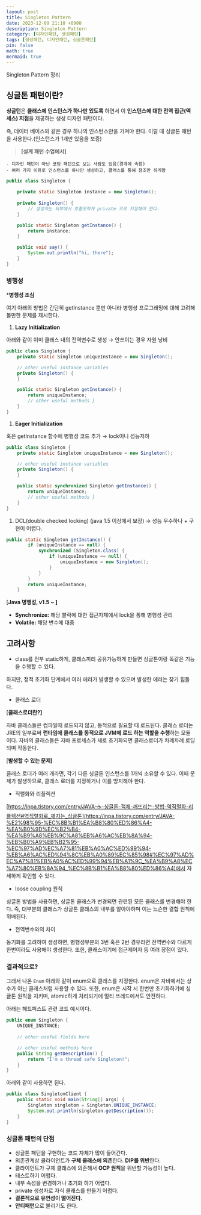 ```yaml
---
layout: post
title: Singleton Pattern
date: 2023-12-09 21:10 +0900 
description: Singleton Pattern
category: [디자인패턴, 생성패턴] 
tags: [생성패턴, 디자인패턴, 싱글톤패턴] 
pin: false
math: true
mermaid: true
---
```

Singleton Pattern 정리
<!--more-->


## 싱글톤 패턴이란?


**싱글턴**은 **클래스에 인스턴스가 하나만 있도록** 하면서 이 **인스턴스에 대한 전역 접근(액세스) 지점**을 제공하는 생성 디자인 패턴이다.


즉, 데이터 베이스와 같은 경우 하나의 인스턴스만을 가져야 한다. 이럴 때 싱글톤 패턴을 사용한다.(인스턴스가 1개만 있음을 보증)


> **[설계 패턴 수업에서]**

	- 디자인 패턴이 아닌 코딩 패턴으로 보는 사람도 있음(경계에 속함)
	- 여러 가지 이유로 인스턴스를 하나만 생성하고, 클래스를 통해 참조만 하게함

```java
public class Singleton {

    private static Singleton instance = new Singleton();
    
    private Singleton() {
        // 생성자는 외부에서 호출못하게 private 으로 지정해야 한다.
    }

    public static Singleton getInstance() {
        return instance;
    }

    public void say() {
        System.out.println("hi, there");
    }
}
```


### 병행성


***병행성 조심**


여기 아래의 방법은 간단히 getInstance 뿐만 아니라 병행성 프로그래밍에 대해 고려해볼만한 문제를 제시한다.

1. **Lazy Initialization**

아래와 같이 이미 클래스 내의 전역변수로 생성 → 안쓰이는 경우 자원 낭비


```java
public class Singleton {
    private static Singleton uniqueInstance = new Singleton();

    // other useful instance variables
    private Singleton() {
    }

    public static Singleton getInstance() {
        return uniqueInstance;
        // other useful methods }
    }
}
```

1. **Eager Initialization**

혹은 getInstance 함수에 병행성 코드 추가 → lock이니 성능저하


```java
public class Singleton {
    private static Singleton uniqueInstance = new Singleton();

    // other useful instance variables
    private Singleton() {
    }

    public static synchronized Singleton getInstance() {
        return uniqueInstance;
        // other useful methods }
    }
}
```

1. DCL(double checked locking) (java 1.5 이상에서 보장) → 성능 우수하나 + 구현이 어렵다.

```java
public static Singleton getInstance() {
		if (uniqueInstance == null) {
			synchronized (Singleton.class) {
				if (uniqueInstance == null) {
					uniqueInstance = new Singleton();
				}
			}
		}
		return uniqueInstance;
	}
```


[**Java 병행성, v1.5 ~ ]**

- **Synchronize:** 해당 블락에 대한 접근자체에서 lock을 통해 병행성 관리
- **Volatile:** 해당 변수에 대중

## 고려사항

- class를 전부 static하게, 클래스끼리 공유가능하게 만들면 싱글톤이랑 똑같은 기능을 수행할 수 있다.

하지만, 정적 초기화 단계에서 여러 에러가 발생할 수 있으며 발생한 에러는 찾기 힘들다.

- 클래스 로더

[**클래스로더란?]**


자바 클래스들은 컴파일때 로드되지 않고, 동적으로 필요할 때 로드된다. 클래스 로더는 JRE의 일부로써 **런타임에 클래스를 동적으로 JVM에 로드 하는 역할을 수행**하는 모듈이다. 자바의 클래스들은 자바 프로세스가 새로 초기화되면 클래스로더가 차례차례 로딩되며 작동한다.


[**발생할 수 있는 문제]**


클래스 로더가 여러 개라면, 각기 다른 싱글톤 인스턴스를 1개씩 소유할 수 있다. 이때 문제가 발생하므로, 클래스 로더를 지정하거나 이를 방지해야 한다.

- 직렬화와 리플렉션

[https://inpa.tistory.com/entry/JAVA-☕-싱글톤-객체-깨뜨리는-방법-역직렬화-리플렉션#역직렬화로_깨지는_싱글톤](https://inpa.tistory.com/entry/JAVA-%E2%98%95-%EC%8B%B1%EA%B8%80%ED%86%A4-%EA%B0%9D%EC%B2%B4-%EA%B9%A8%EB%9C%A8%EB%A6%AC%EB%8A%94-%EB%B0%A9%EB%B2%95-%EC%97%AD%EC%A7%81%EB%A0%AC%ED%99%94-%EB%A6%AC%ED%94%8C%EB%A0%89%EC%85%98#%EC%97%AD%EC%A7%81%EB%A0%AC%ED%99%94%EB%A1%9C_%EA%B9%A8%EC%A7%80%EB%8A%94_%EC%8B%B1%EA%B8%80%ED%86%A4)에서 자세하게 확인할 수 있다.

- loose coupling 원칙

싱글톤 방법을 사용하면, 싱글톤 클래스가 변경되면 관련된 모든 클래스를 변경해야 한다. 즉, 대부분의 클래스가 싱글톤 클래스의 내부를 알아야하며 이는 느슨한 결합 원칙에 위배된다. 

- 전역변수와의 차이

동기화를 고려하여 생성하면, 병행성부분의 3번 혹은 2번 경우라면 전역변수와 다르게 한번이라도 사용해야 생성한다. 또한, 클래스이기에 접근제어자 등 여러 장점이 있다.


### 결과적으로?


그래서 나온 `Enum` 아래와 같이 enum으로 클래스를 지정한다. enum은 자바에서는 상수가 아닌 클래스처럼 사용할 수 있다. 또한, enum은 시작 시 한번만 초기화하기에 싱글톤 원칙을 지키며, atomic하게 처리되기에 멀티 쓰레드에서도 안전하다.


아래는 헤드퍼스트 관련 코드 예시이다. 


```java
public enum Singleton {
	UNIQUE_INSTANCE;
 
	// other useful fields here

	// other useful methods here
	public String getDescription() {
		return "I'm a thread safe Singleton!";
	}
}
```


아래와 같이 사용하면 된다.


```java
public class SingletonClient {
	public static void main(String[] args) {
		Singleton singleton = Singleton.UNIQUE_INSTANCE;
		System.out.println(singleton.getDescription());
	}
}
```


### 싱글톤 패턴의 단점

- 싱글톤 패턴을 구현하는 코드 자체가 많이 들어간다.
- 의존관계상 클라이언트가 **구체 클래스에 의존**한다. **DIP를 위반**한다.
- 클라이언트가 구체 클래스에 의존해서 **OCP 원칙**을 위반할 가능성이 높다.
- 테스트하기 어렵다.
- 내부 속성을 변경하거나 초기화 하기 어렵다.
- private 생성자로 자식 클래스를 만들기 어렵다.
- **결론적으로 유연성이 떨어진다.**
- **안티패턴**으로 불리기도 한다.
